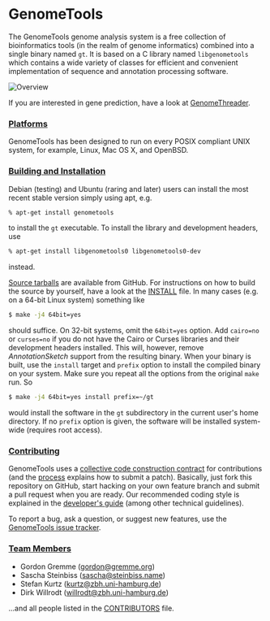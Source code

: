 # GenomeTools

The GenomeTools genome analysis system is a free collection of bioinformatics
tools (in the realm of genome informatics) combined into a single binary named
`gt`. It is based on a C library named `libgenometools` which contains a wide
variety of classes for efficient and convenient implementation of sequence and
annotation processing software.

![Overview](https://raw.github.com/satta/genometools/github-readme/www/github/assets/overview.png)

If you are interested in gene prediction, have a look at
[GenomeThreader](http://genomethreader.org).

### [Platforms](#platforms)

GenomeTools has been designed to run on every POSIX compliant UNIX system, for
example, Linux, Mac OS X, and OpenBSD.

### [Building and Installation](#build-install)

Debian (testing) and Ubuntu (raring and later) users can install the most recent
stable version simply using apt, e.g.
```bash
% apt-get install genometools
```
to install the `gt` executable. To install the library and development headers,
use
```bash
% apt-get install libgenometools0 libgenometools0-dev
```
instead.

[Source tarballs](https://github.com/genometools/genometools/releases) are
available from GitHub. For instructions on how to build the source by yourself,
have a look at the
[INSTALL](https://github.com/genometools/genometools/blob/master/INSTALL) file.
In many cases (e.g. on a 64-bit Linux system) something like
```bash
$ make -j4 64bit=yes
```
should suffice. On 32-bit systems, omit the `64bit=yes` option. Add `cairo=no`
or `curses=no` if you do not have the Cairo or Curses libraries and their
development headers installed. This will, however, remove *AnnotationSketch*
support from the resulting binary. When your binary is built, use the `install`
target and `prefix` option to install the compiled binary on your system. Make
sure you repeat all the options from the original `make` run. So
```bash
$ make -j4 64bit=yes install prefix=~/gt
```
would install the software in the `gt` subdirectory in the current user's home
directory. If no `prefix` option is given, the software will be installed
system-wide (requires root access).

### [Contributing](#contributing)

GenomeTools uses a [collective code construction
contract](http://genometools.org/contract.html) for contributions (and the
[process](http://genometools.org/contribute.html) explains how to submit a
patch). Basically, just fork this repository on GitHub, start hacking on your
own feature branch and submit a pull request when you are ready. Our recommended
coding style is explained in the
[developer's guide](http://genometools.org/documents/devguide.pdf) (among other
technical guidelines).

To report a bug, ask a question, or suggest new features, use the
[GenomeTools issue tracker](https://github.com/genometools/genometools/issues).

### [Team Members](#team-members)

* Gordon Gremme (<gordon@gremme.org>)
* Sascha Steinbiss (<sascha@steinbiss.name>)
* Stefan Kurtz (<kurtz@zbh.uni-hamburg.de>)
* Dirk Willrodt (<willrodt@zbh.uni-hamburg.de>)

...and all people listed in the [CONTRIBUTORS](https://github.com/genometools/genometools/blob/master/CONTRIBUTORS) file.
